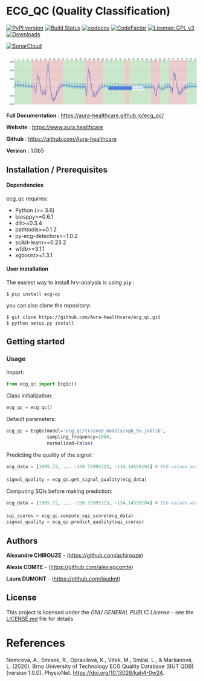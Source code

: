 # ECG_QC (Quality Classification)


[![PyPI version](https://badge.fury.io/py/ecg-qc.svg)](https://badge.fury.io/py/ecg-qc)
[![Build Status](https://travis-ci.com/Aura-healthcare/ecg_qc.svg?branch=main)](https://travis-ci.com/Aura-healthcare/ecg_qc)
[![codecov](https://codecov.io/gh/Aura-healthcare/ecg_qc/branch/main/graph/badge.svg?token=8QZ5G68SF2)](https://codecov.io/gh/Aura-healthcare/ecg_qc)
[![CodeFactor](https://www.codefactor.io/repository/github/aura-healthcare/ecg_qc/badge)](https://www.codefactor.io/repository/github/aura-healthcare/ecg_qc)
[![License: GPL v3](https://img.shields.io/badge/License-GPL%20v3-blue.svg)](https://www.gnu.org/licenses/gpl-3.0)
[![Downloads](https://pepy.tech/badge/ecg-qc)](https://pepy.tech/project/ecg-qc)

[![SonarCloud](https://sonarcloud.io/images/project_badges/sonarcloud-white.svg)](https://sonarcloud.io/dashboard?id=Aura-healthcare_ecg_qc)

![alt text](docs/source/images/ecg_signal_classification.png)

**Full Documentation** : https://aura-healthcare.github.io/ecg_qc/

**Website** : https://www.aura.healthcare

**Github** : https://github.com/Aura-healthcare

**Version** : 1.0b5

## Installation / Prerequisites

#### Dependencies

ecg_qc requires:

- Python (>= 3.6)
- biosppy>=0.6.1
- dill>=0.3.4
- pathtools>=0.1.2
- py-ecg-detectors>=1.0.2
- scikit-learn>=0.23.2
- wfdb>=3.1.1
- xgboost>=1.3.1

#### User installation

The easiest way to install hrv-analysis is using ``pip`` :

    $ pip install ecg-qc

you can also clone the repository:

    $ git clone https://github.com/Aura-healthcare/ecg_qc.git
    $ python setup.py install


## Getting started

### Usage

Import:

```python
from ecg_qc import EcgQc()
```

Class initialization:

```python
ecg_qc = ecg_qc()
```

Default parameters:

```python
ecg_qc = EcgQc(model='ecg_qc/trained_models/xgb_9s.joblib',
               sampling_frequency=1000,
               normalized=False)
```

Predicting the quality of the signal:

```python
ecg_data = [1905.72, ... -150.75995323, -134.14559104] # ECG values with same sampling frequency as class declaration

signal_quality = ecg_qc.get_signal_quality(ecg_data)
```

Computing SQIs before making prediction:

```python
ecg_data = [1905.72, ... -150.75995323, -134.14559104] # ECG values with same sampling frequency as class declaration

sqi_scores = ecg_qc.compute_sqi_score(ecg_data)
signal_quality = ecg_qc.predict_quality(sqi_scores)
```


## Authors

**Alexandre CHIROUZE** - (https://github.com/achirouze)

**Alexis COMTE** - (https://github.com/alexisgcomte)

**Laura DUMONT** - (https://github.com/laudmt)

## License

This project is licensed under the *GNU GENERAL PUBLIC License* - see the [LICENSE.md](https://github.com/Aura-healthcare/ecg_qc/blob/main/LICENSE) file for details


References
==========
Nemcova, A., Smisek, R., Opravilová, K., Vitek, M., Smital, L., & Maršánová, L. (2020). Brno University of Technology ECG Quality Database (BUT QDB) (version 1.0.0). PhysioNet. https://doi.org/10.13026/kah4-0w24.